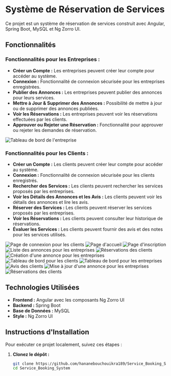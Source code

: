 # Système de Réservation de Services

Ce projet est un système de réservation de services construit avec Angular, Spring Boot, MySQL et Ng Zorro UI.

## Fonctionnalités

### Fonctionnalités pour les Entreprises :
- **Créer un Compte :** Les entreprises peuvent créer leur compte pour accéder au système.
- **Connexion :** Fonctionnalité de connexion sécurisée pour les entreprises enregistrées.
- **Publier des Annonces :** Les entreprises peuvent publier des annonces pour leurs services.
- **Mettre à Jour & Supprimer des Annonces :** Possibilité de mettre à jour ou de supprimer des annonces publiées.
- **Voir les Réservations :** Les entreprises peuvent voir les réservations effectuées par les clients.
- **Approuver ou Rejeter une Réservation :** Fonctionnalité pour approuver ou rejeter les demandes de réservation.
  
![Tableau de bord de l'entreprise](screenshots/company_dashboard.PNG "Tableau de bord de l'entreprise")

### Fonctionnalités pour les Clients :
- **Créer un Compte :** Les clients peuvent créer leur compte pour accéder au système.
- **Connexion :** Fonctionnalité de connexion sécurisée pour les clients enregistrés.
- **Rechercher des Services :** Les clients peuvent rechercher les services proposés par les entreprises.
- **Voir les Détails des Annonces et les Avis :** Les clients peuvent voir les détails des annonces et lire les avis.
- **Réserver des Services :** Les clients peuvent réserver les services proposés par les entreprises.
- **Voir les Réservations :** Les clients peuvent consulter leur historique de réservations.
- **Évaluer les Services :** Les clients peuvent fournir des avis et des notes pour les services utilisés.
  
![Page de connexion pour les clients](screenshots/client-sign.PNG "Page de connexion pour les clients")
![Page d'accueil](screenshots/home.PNG "Page d'accueil")
![Page d'inscription](screenshots/register.PNG "Page d'inscription")
![Liste des annonces pour les entreprises](screenshots/ads-list-company.PNG "Liste des annonces pour les entreprises")
![Réservations des clients](screenshots/bookings-client.PNG "Réservations des clients")
![Création d'une annonce pour les entreprises](screenshots/create-ad-company.PNG "Création d'une annonce pour les entreprises")
![Tableau de bord pour les clients](screenshots/dash-client.PNG "Tableau de bord pour les clients")
![Tableau de bord pour les entreprises](screenshots/dash-company.PNG "Tableau de bord pour les entreprises")
![Avis des clients](screenshots/review-client.PNG "Avis des clients")
![Mise à jour d'une annonce pour les entreprises](screenshots/update-ad-company.PNG "Mise à jour d'une annonce pour les entreprises")
![Réservations des clients](screenshots/view-bookings-client.PNG "Réservations des clients")

## Technologies Utilisées

- **Frontend :** Angular avec les composants Ng Zorro UI
- **Backend :** Spring Boot
- **Base de Données :** MySQL
- **Style :** Ng Zorro UI

## Instructions d'Installation

Pour exécuter ce projet localement, suivez ces étapes :

1. **Clonez le dépôt :**
   ```bash
   git clone https://github.com/hananebouchouikra189/Service_Booking_System.git
   cd Service_Booking_System
